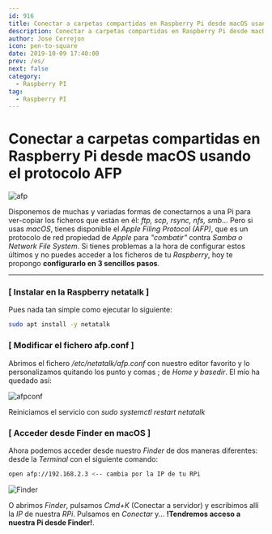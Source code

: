 ```yaml
---
id: 916
title: Conectar a carpetas compartidas en Raspberry Pi desde macOS usando el protocolo AFP
description: Conectar a carpetas compartidas en Raspberry Pi desde macOS usando el protocolo AFP
author: Jose Cerrejon
icon: pen-to-square
date: 2019-10-09 17:40:00
prev: /es/
next: false
category:
  - Raspberry PI
tag:
  - Raspberry PI
---
```


# Conectar a carpetas compartidas en Raspberry Pi desde macOS usando el protocolo AFP

![afp](/images/2019/10/afp-smb-apple-mac.jpg)

Disponemos de muchas y variadas formas de conectarnos a una Pi para ver-copiar los ficheros que están en él: *ftp, scp, rsync, nfs, smb*... Pero si usas *macOS*, tienes disponible el *Apple Filing Protocol (AFP)*, que es un protocolo de red propiedad de *Apple* para *"combatir"* contra *Samba o Network File System*. Si tienes problemas a la hora de configurar estos últimos y no puedes acceder a los ficheros de tu *Raspberry*, hoy te propongo **configurarlo en 3 sencillos pasos**.

- - -
###  [ Instalar en la Raspberry netatalk ]

Pues nada tan simple como ejecutar lo siguiente:

```bash
sudo apt install -y netatalk
```

###  [ Modificar el fichero afp.conf ]

Abrimos el fichero */etc/netatalk/afp.conf* con nuestro editor favorito y lo personalizamos quitando los punto y comas ; de *Home y basedir*. El mío ha quedado así:

![afpconf](/images/2019/10/afpconf.png)

Reiniciamos el servicio con *sudo systemctl restart netatalk*

###  [ Acceder desde Finder en macOS ]

Ahora podemos acceder desde nuestro *Finder* de dos maneras diferentes: desde la *Terminal* con el siguiente comando:

```bash
open afp://192.168.2.3 <-- cambia por la IP de tu RPi
```

![Finder](/images/2019/10/Finder-connect.png)

O abrimos *Finder*, pulsamos *Cmd+K* (Conectar a servidor) y escribimos allí la *IP* de nuestra *RPi*. Pulsamos en *Conectar* y... **!Tendremos acceso a nuestra Pi desde Finder!**.